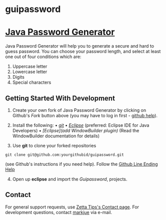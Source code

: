 guipassword
===========

[Java Password Generator](http://www.zettatips.com/) 
================================  
Java Password Generator will help you to generate a secure and hard to guess password. 
You can choose your password length, and select at least one out of four conditions which are: 
1. Uppercase letter 
2. Lowercase letter 
3. Digits
4. Special characters

Getting Started With Development
---------------

1. Create your own fork of Java Password Generator by clicking on Github's *Fork* button above (you may have to log in first - [github help](http://help.github.com/forking/)).

2. Install the following: 
 • *[git](http://git.or.cz/)*
 • *[Eclipse](http://eclipse.org)* (preferred: Eclipse IDE for Java Developers)
 • *[Eclipse](add WindowBuilder plugin)* (Read the WindowBuilder documentation for details)

3. Use **git** to clone your forked repositories 

`git clone git@github.com:yourgithubid/guipassword.git` 

(see Github's instructions if you need help). Follow the [Github Line Ending Help](http://help.github.com/dealing-with-lineendings/)

4. Open up **eclipse** and import the *Guipassword*,  projects. 


Contact
-------
For general support requests, use [Zetta Tips's Contact page](http://www.zettatips.com/p/contact.html). For development questions, contact [markjue](http://github.com/zettatips) via e-mail.
